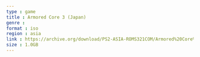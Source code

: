 ```yaml
---
type : game
title : Armored Core 3 (Japan)
genre : 
format : iso
region : asia
link : https://archive.org/download/PS2-ASIA-ROMS321COM/Armored%20Core%203%20%28Japan%29.7z
size : 1.0GB
---
```

